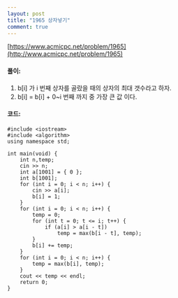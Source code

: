 ```yaml
---
layout: post
title: "1965 상자넣기"
comment: true
---
```

[https://www.acmicpc.net/problem/1965](http://www.acmicpc.net/problem/1965)

#### **풀이:**
1. b[i] 가 i 번째 상자를 골랐을 때의 상자의 최대 갯수라고 하자.
2. b[i] = b[i] + 0~i 번째 까지 중 가장 큰 값 이다.

#### **코드:**

```
#include <iostream>
#include <algorithm>
using namespace std;

int main(void) {
	int n,temp;
	cin >> n;
	int a[1001] = { 0 };
	int b[1001];
	for (int i = 0; i < n; i++) {
		cin >> a[i];
		b[i] = 1;
	}
	for (int i = 0; i < n; i++) {
		temp = 0;
		for (int t = 0; t <= i; t++) {
			if (a[i] > a[i - t])
				temp = max(b[i - t], temp);
		}
		b[i] += temp;
	}
	for (int i = 0; i < n; i++) {
		temp = max(b[i], temp);
	}
	cout << temp << endl;
	return 0;
}
```

